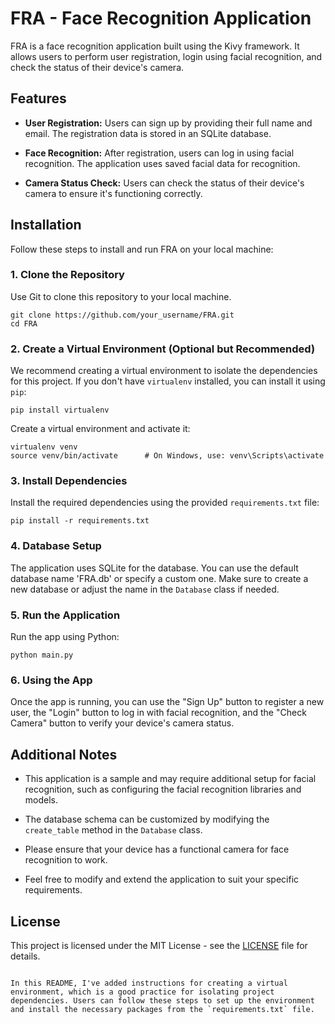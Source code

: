 # FRA - Face Recognition Application

FRA is a face recognition application built using the Kivy framework. It allows users to perform user registration, login using facial recognition, and check the status of their device's camera.

## Features

- **User Registration:** Users can sign up by providing their full name and email. The registration data is stored in an SQLite database.

- **Face Recognition:** After registration, users can log in using facial recognition. The application uses saved facial data for recognition.

- **Camera Status Check:** Users can check the status of their device's camera to ensure it's functioning correctly.

## Installation

Follow these steps to install and run FRA on your local machine:

### 1. Clone the Repository

Use Git to clone this repository to your local machine.

```shell
git clone https://github.com/your_username/FRA.git
cd FRA
```

### 2. Create a Virtual Environment (Optional but Recommended)

We recommend creating a virtual environment to isolate the dependencies for this project. If you don't have `virtualenv` installed, you can install it using `pip`:

```shell
pip install virtualenv
```

Create a virtual environment and activate it:

```shell
virtualenv venv
source venv/bin/activate      # On Windows, use: venv\Scripts\activate
```

### 3. Install Dependencies

Install the required dependencies using the provided `requirements.txt` file:

```shell
pip install -r requirements.txt
```

### 4. Database Setup

The application uses SQLite for the database. You can use the default database name 'FRA.db' or specify a custom one. Make sure to create a new database or adjust the name in the `Database` class if needed.

### 5. Run the Application

Run the app using Python:

```shell
python main.py
```

### 6. Using the App

Once the app is running, you can use the "Sign Up" button to register a new user, the "Login" button to log in with facial recognition, and the "Check Camera" button to verify your device's camera status.

## Additional Notes

- This application is a sample and may require additional setup for facial recognition, such as configuring the facial recognition libraries and models.

- The database schema can be customized by modifying the `create_table` method in the `Database` class.

- Please ensure that your device has a functional camera for face recognition to work.

- Feel free to modify and extend the application to suit your specific requirements.

## License

This project is licensed under the MIT License - see the [LICENSE](LICENSE) file for details.
```

In this README, I've added instructions for creating a virtual environment, which is a good practice for isolating project dependencies. Users can follow these steps to set up the environment and install the necessary packages from the `requirements.txt` file.